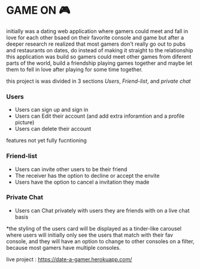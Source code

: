 # GAME ON 🎮

initially was a dating web application where gamers could meet and fall in love for each other bsaed on their favorite console and game but after a deeper research re realized that most gamers don't really go out to pubs and restaurants on dates, do instead of making it straight to the relationship this application was build so gamers could meet other games from diferent parts of the world, build a friendship playing games together and maybe let them to fell in love after playing for some time together. 

this project is was divided in 3 sections *Users*, *Friend-list*, and *private chat*

### Users 

- Users can sign up and sign in 
- Users can Edit their account (and add extra inforamtion and a profile picture)
- Users can delete their account 

features not yet fully fucntioning 

### Friend-list 

- Users can invite other users to be their friend
- The receiver has the option to decline or accept the envite 
- Users have the option to cancel a invitation they made 

### Private Chat 

 - Users can Chat privately with users they are friends with on a live chat basis

*the styling of the users card will be displayed as a tinder-like carousel where users will initially only see the users that match with their fav console, and they will have an option to change to other consoles on a filter, because most gamers have multiple consoles.

live project : https://date-a-gamer.herokuapp.com/

